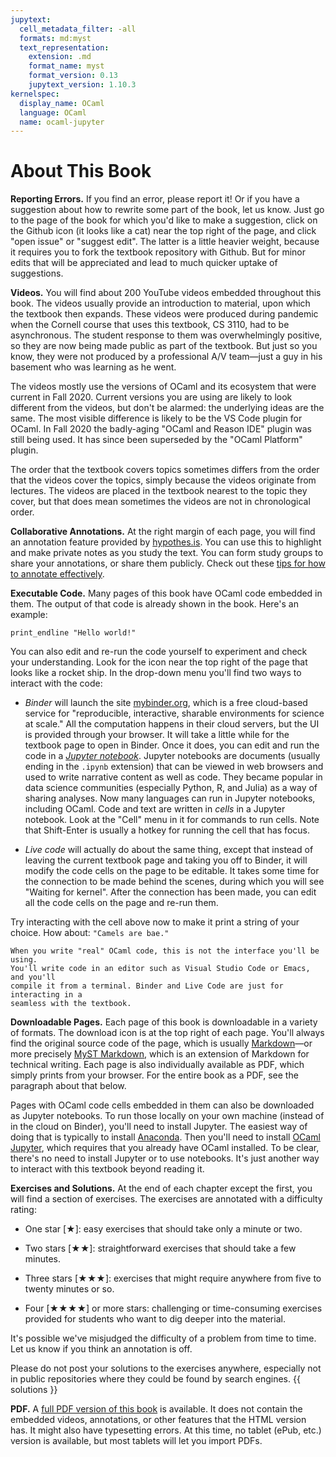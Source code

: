```yaml
---
jupytext:
  cell_metadata_filter: -all
  formats: md:myst
  text_representation:
    extension: .md
    format_name: myst
    format_version: 0.13
    jupytext_version: 1.10.3
kernelspec:
  display_name: OCaml
  language: OCaml
  name: ocaml-jupyter
---
```


# About This Book

**Reporting Errors.** If you find an error, please report it! Or if you have a
suggestion about how to rewrite some part of the book, let us know. Just go to
the page of the book for which you'd like to make a suggestion, click on the
Github icon (it looks like a cat) near the top right of the page, and click
"open issue" or "suggest edit". The latter is a little heavier weight, because
it requires you to fork the textbook repository with Github. But for minor edits
that will be appreciated and lead to much quicker uptake of suggestions.

**Videos.** You will find about 200 YouTube videos embedded throughout this
book. The videos usually provide an introduction to material, upon which the
textbook then expands. These videos were produced during pandemic when the
Cornell course that uses this textbook, CS 3110, had to be asynchronous. The
student response to them was overwhelmingly positive, so they are now being made
public as part of the textbook. But just so you know, they were not produced by
a professional A/V team&mdash;just a guy in his basement who was learning as he
went.

The videos mostly use the versions of OCaml and its ecosystem that were current
in Fall 2020. Current versions you are using are likely to look different from
the videos, but don't be alarmed: the underlying ideas are the same. The most
visible difference is likely to be the VS Code plugin for OCaml. In Fall 2020
the badly-aging "OCaml and Reason IDE" plugin was still being used. It has since
been superseded by the "OCaml Platform" plugin.

The order that the textbook covers topics sometimes differs from the order that
the videos cover the topics, simply because the videos originate from lectures.
The videos are placed in the textbook nearest to the topic they cover, but that
does mean sometimes the videos are not in chronological order.

**Collaborative Annotations.** At the right margin of each page, you will find
an annotation feature provided by [hypothes.is][hypothesis]. You can use this to
highlight and make private notes as you study the text. You can form study
groups to share your annotations, or share them publicly. Check out these
[tips for how to annotate effectively][tips].

[hypothesis]: https://web.hypothes.is/
[tips]: https://web.hypothes.is/annotation-tips-for-students/

**Executable Code.** Many pages of this book have OCaml code embedded in them.
The output of that code is already shown in the book. Here's an example:

```{code-cell} ocaml
print_endline "Hello world!"
```

You can also edit and re-run the code yourself to experiment and check your
understanding.  Look for the icon near the top right of the page that looks
like a rocket ship.  In the drop-down menu you'll find two ways to interact
with the code:

- *Binder* will launch the site [mybinder.org](https://mybinder.org), which is a
  free cloud-based service for "reproducible, interactive, sharable environments
  for science at scale." All the computation happens in their cloud servers, but
  the UI is provided through your browser. It will take a little while for the
  textbook page to open in Binder. Once it does, you can edit and run the code
  in a [*Jupyter notebook*][jupyter]. Jupyter notebooks are documents (usually
  ending in the `.ipynb` extension) that can be viewed in web browsers and used
  to write narrative content as well as code. They became popular in data
  science communities (especially Python, R, and Julia) as a way of sharing
  analyses. Now many languages can run in Jupyter notebooks, including OCaml.
  Code and text are written in *cells* in a Jupyter notebook. Look at the "Cell"
  menu in it for commands to run cells. Note that Shift-Enter is usually a
  hotkey for running the cell that has focus.

- *Live code* will actually do about the same thing, except that instead of
  leaving the current textbook page and taking you off to Binder, it will modify
  the code cells on the page to be editable. It takes some time for the
  connection to be made behind the scenes, during which you will see "Waiting
  for kernel". After the connection has been made, you can edit all the code
  cells on the page and re-run them.

Try interacting with the cell above now to make it print a string of your choice.
How about: `"Camels are bae."`

```{tip}
When you write "real" OCaml code, this is not the interface you'll be using.
You'll write code in an editor such as Visual Studio Code or Emacs, and you'll
compile it from a terminal. Binder and Live Code are just for interacting in a
seamless with the textbook.
```

**Downloadable Pages.** Each page of this book is downloadable in a variety of
formats. The download icon is at the top right of each page. You'll always find
the original source code of the page, which is usually [Markdown][md]&mdash;or
more precisely [MyST Markdown][myst], which is an extension of Markdown for
technical writing. Each page is also individually available as PDF, which simply
prints from your browser. For the entire book as a PDF, see the paragraph about
that below.

Pages with OCaml code cells embedded in them can also be downloaded as Jupyter
notebooks. To run those locally on your own machine (instead of in the cloud on
Binder), you'll need to install Jupyter. The easiest way of doing that is
typically to install [Anaconda][anaconda]. Then you'll need to install
[OCaml Jupyter][ocaml-jupyter], which requires that you already have OCaml
installed. To be clear, there's no need to install Jupyter or to use notebooks.
It's just another way to interact with this textbook beyond reading it.

[md]: https://en.wikipedia.org/wiki/Markdown
[myst]: https://myst-parser.readthedocs.io/en/latest/
[jupyter]: https://jupyter.org/
[anaconda]: https://www.anaconda.com/
[ocaml-jupyter]: https://github.com/akabe/ocaml-jupyter

**Exercises and Solutions.** At the end of each chapter except the first, you
will find a section of exercises. The exercises are annotated with a difficulty
rating:

* One star [&starf;]: easy exercises that should take only a minute or two.

* Two stars [&starf;&starf;]: straightforward exercises that should take a few
  minutes.

* Three stars [&starf;&starf;&starf;]: exercises that might require anywhere
  from five to twenty minutes or so.

* Four [&starf;&starf;&starf;&starf;] or more stars: challenging or
  time-consuming exercises provided for students who want to dig deeper into the
  material.

It's possible we've misjudged the difficulty of a problem from time to time. Let
us know if you think an annotation is off.

Please do not post your solutions to the exercises anywhere, especially not in
public repositories where they could be found by search engines. {{ solutions }}

**PDF.** A <a href="../../ocaml_programming.pdf">full PDF version of this
book</a> is available. It does not contain the embedded videos, annotations, or
other features that the HTML version has. It might also have typesetting errors.
At this time, no tablet (ePub, etc.) version is available, but most tablets will
let you import PDFs.